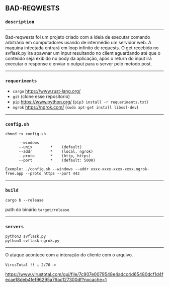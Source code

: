 ## BAD-REQWESTS

### `description`
____________________________________________________________________________________________________

Bad-reqwests foi um projeto criado com a ideia de executar comando arbitrário em computadores usando de intermédio um servidor web.
A maquina infectada entrará em loop infinito de requests. O get recebido no svflask.py ira spawnar um input resultando no client aguardando até que o conteúdo seja exibido no body da aplicação, após o return do input irá executar o response e enviar o output para o server pelo metodo post.
____________________________________________________________________________________________________

### `requeriments`

* `cargo` https://www.rust-lang.org/
* `git`  (clone esse repositorio)
* `pip` https://www.python.org/ (`pip3 install -r requeriments.txt`)
* `ngrok` https://ngrok.com/ (`sudo apt-get install libssl-dev`)

____________________________________________________________________________________________________
### `config.sh`
```
chmod +x config.sh
```
```             
      --windows        
      --unix        *    (default)
      --addr        *    (local, ngrok)
      --proto       *    (http, https)
      --port        *    (default: 5000)
         
Exemplo: ./config.sh --windows --addr xxxx-xxxx-xxxx-xxxx.ngrok-free.app --proto https --port 443
```
____________________________________________________________________________________________________
### `build`
```
cargo b --release
```

path do binário `target/release`

____________________________________________________________________________________________________
### `servers`
```
python3 svflask.py
python3 svflask-ngrok.py
```
____________________________________________________________________________________________________

O ataque acontece com a interação do cliente com o arquivo.

`VirusTotal !! ⚠️ 2/70` `->`

https://www.virustotal.com/gui/file/7c907e0079548e4adcc4d65480dcf1d4fecae18deb4fef96295a79ac127300df?nocache=1

